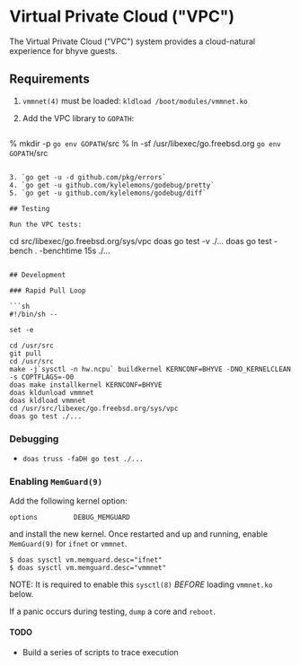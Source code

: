 # Virtual Private Cloud ("VPC")

The Virtual Private Cloud ("VPC") system provides a cloud-natural experience for
bhyve guests.

## Requirements

1. `vmmnet(4)` must be loaded: `kldload /boot/modules/vmmnet.ko`
2. Add the VPC library to `GOPATH`:

    ```
% mkdir -p `go env GOPATH`/src
% ln -sf /usr/libexec/go.freebsd.org `go env GOPATH`/src
```

3. `go get -u -d github.com/pkg/errors`
4. `go get -u github.com/kylelemons/godebug/pretty`
5. `go get -u github.com/kylelemons/godebug/diff`

## Testing

Run the VPC tests:

```
cd src/libexec/go.freebsd.org/sys/vpc
doas go test -v ./...
doas go test -bench . -benchtime 15s ./...
```

## Development

### Rapid Pull Loop

```sh
#!/bin/sh --

set -e

cd /usr/src
git pull
cd /usr/src
make -j`sysctl -n hw.ncpu` buildkernel KERNCONF=BHYVE -DNO_KERNELCLEAN -s COPTFLAGS=-O0
doas make installkernel KERNCONF=BHYVE
doas kldunload vmmnet
doas kldload vmmnet
cd /usr/src/libexec/go.freebsd.org/sys/vpc
doas go test ./...
```

### Debugging

- `doas truss -faDH go test ./...`

### Enabling `MemGuard(9)`

Add the following kernel option:

```
options         DEBUG_MEMGUARD
```

and install the new kernel.  Once restarted and up and running, enable
`MemGuard(9)` for `ifnet` or `vmmnet`.

```
$ doas sysctl vm.memguard.desc="ifnet"
$ doas sysctl vm.memguard.desc="vmmnet"
```

NOTE: It is required to enable this `sysctl(8)` *BEFORE* loading `vmmnet.ko`
below.

If a panic occurs during testing, `dump` a core and `reboot`.

#### TODO

- Build a series of scripts to trace execution
